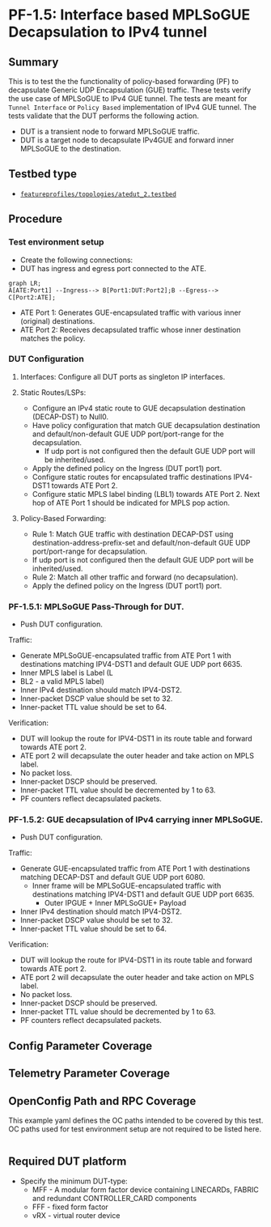 # PF-1.5: Interface based MPLSoGUE Decapsulation to IPv4 tunnel

## Summary

This is to test the the functionality of policy-based forwarding (PF) to 
decapsulate Generic UDP Encapsulation (GUE) traffic. These tests verify the use
case of MPLSoGUE to IPv4 GUE tunnel. The tests are meant for `Tunnel Interface`
or `Policy Based` implementation of IPv4 GUE tunnel. The tests validate that 
the DUT performs the following action.

 - DUT is a transient node to forward MPLSoGUE traffic.
 - DUT is a target node to decapsulate IPv4GUE and forward inner MPLSoGUE to the destination. 


## Testbed type

* [`featureprofiles/topologies/atedut_2.testbed`](https://github.com/openconfig/featureprofiles/blob/main/topologies/atedut_2.testbed)

## Procedure

### Test environment setup

* Create the following connections:
* DUT has ingress and egress port connected to the ATE.
  
```mermaid
graph LR; 
A[ATE:Port1] --Ingress--> B[Port1:DUT:Port2];B --Egress--> C[Port2:ATE];
```

*  ATE Port 1: Generates GUE-encapsulated traffic with various inner (original) destinations.
*  ATE Port 2: Receives decapsulated traffic whose inner destination matches the policy.
  
### DUT Configuration

1.  Interfaces: Configure all DUT ports as singleton IP interfaces.
 
2.  Static Routes/LSPs:
    *  Configure an IPv4 static route to GUE decapsulation destination (DECAP-DST) to Null0.
    *  Have policy configuration that match GUE decapsulation destination and default/non-default GUE UDP port/port-range for the decapsulation.
       *  If udp port is not configured then the default GUE UDP port will be inherited/used.
    *  Apply the defined policy on the Ingress (DUT port1) port.
    *  Configure static routes for encapsulated traffic destinations IPV4-DST1 towards ATE Port 2.
    *  Configure static MPLS label binding (LBL1) towards ATE Port 2. Next hop of ATE Port 1 should be indicated for MPLS pop action.

3.  Policy-Based Forwarding: 
    *  Rule 1: Match GUE traffic with destination DECAP-DST using destination-address-prefix-set and default/non-default GUE UDP port/port-range for decapsulation.
      * If udp port is not configured then the default GUE UDP port will be inherited/used.   
    *  Rule 2: Match all other traffic and forward (no decapsulation).
    *  Apply the defined policy on the Ingress (DUT port1) port. 
    
### PF-1.5.1: MPLSoGUE Pass-Through for DUT.

-  Push DUT configuration.

Traffic: 
-  Generate MPLSoGUE-encapsulated traffic from ATE Port 1 with destinations matching IPV4-DST1 and default GUE UDP port 6635.
-  Inner MPLS label is Label (L
-  BL2 - a valid MPLS label)
-  Inner IPv4 destination should match IPV4-DST2.
-  Inner-packet DSCP value should be set to 32.
-  Inner-packet TTL value should be set to 64.
  
Verification: 
- DUT will lookup the route for IPV4-DST1 in its route table and forward towards ATE port 2.
- ATE port 2 will decapsulate the outer header and take action on MPLS label. 
- No packet loss.
- Inner-packet DSCP should be preserved.
- Inner-packet TTL value should be decremented by 1 to 63.
- PF counters reflect decapsulated packets.

### PF-1.5.2: GUE decapsulation of IPv4 carrying inner MPLSoGUE.

-  Push DUT configuration.

Traffic: 
-  Generate GUE-encapsulated traffic from ATE Port 1 with destinations matching DECAP-DST and default GUE UDP port 6080.
     -  Inner frame will be MPLSoGUE-encapsulated traffic with destinations matching IPV4-DST1 and default GUE UDP port 6635.
        -  Outer IPGUE + Inner MPLSoGUE+ Payload
-  Inner IPv4 destination should match IPV4-DST2.
-  Inner-packet DSCP value should be set to 32.
-  Inner-packet TTL value should be set to 64.
  
Verification: 
- DUT will lookup the route for IPV4-DST1 in its route table and forward towards ATE port 2.
- ATE port 2 will decapsulate the outer header and take action on MPLS label. 
- No packet loss.
- Inner-packet DSCP should be preserved.
- Inner-packet TTL value should be decremented by 1 to 63.
- PF counters reflect decapsulated packets.


## Config Parameter Coverage

## Telemetry Parameter Coverage

## OpenConfig Path and RPC Coverage

This example yaml defines the OC paths intended to be covered by this test.  OC paths used for test environment setup are not required to be listed here.

```
```

## Required DUT platform

* Specify the minimum DUT-type:
  * MFF - A modular form factor device containing LINECARDs, FABRIC and redundant CONTROLLER_CARD components
  * FFF - fixed form factor
  * vRX - virtual router device
